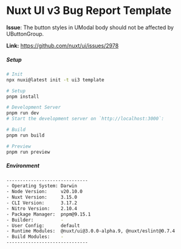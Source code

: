 # Nuxt UI v3 Bug Report Template

**Issue**: The button styles in UModal body should not be affected by UButtonGroup.

**Link:** https://github.com/nuxt/ui/issues/2978

##### Setup
```sh
# Init
npx nuxi@latest init -t ui3 template

# Setup
pnpm install

# Development Server
pnpm run dev
# Start the development server on `http://localhost:3000`:

# Build
pnpm run build

# Preview
pnpm run preview
```


##### Environment
```sh
------------------------------
- Operating System: Darwin
- Node Version:     v20.10.0
- Nuxt Version:     3.15.0
- CLI Version:      3.17.2
- Nitro Version:    2.10.4
- Package Manager:  pnpm@9.15.1
- Builder:          -
- User Config:      default
- Runtime Modules:  @nuxt/ui@3.0.0-alpha.9, @nuxt/eslint@0.7.4
- Build Modules:    -
------------------------------
```